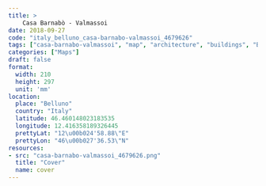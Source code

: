 ```yaml
---
title: > 
    Casa Barnabò - Valmassoi
date: 2018-09-27
code: "italy_belluno_casa-barnabo-valmassoi_4679626"
tags: ["casa-barnabo-valmassoi", "map", "architecture", "buildings", "Belluno", "Italy"]
categories: ["Maps"]
draft: false
format:
  width: 210
  height: 297
  unit: 'mm'
location:
  place: "Belluno"
  country: "Italy"
  latitude: 46.460148023183535
  longitude: 12.416358189326445
  prettyLat: "12\u00b024'58.88\"E"
  prettyLon: "46\u00b027'36.53\"N"
resources:
- src: "casa-barnabo-valmassoi_4679626.png"
  title: "Cover"
  name: cover
---
```

